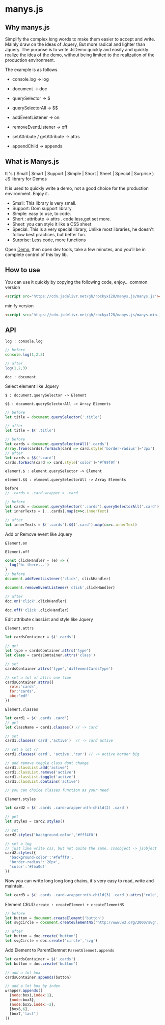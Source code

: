 # manys.js

## Why manys.js

Simplify the complex long words to make them easier to accept and write. Mainly draw on the ideas of Jquery, But more radical and lighter than Jquery. The purpose is to write JsDemo quickly and easily and quickly realize the idea of the demo, without being limited to the realization of the production environment.

The example is as follows

- console.log  -> log

- document -> doc

- querySelector -> $

- querySelectorAll -> $$

- addEventListener -> on

- removeEventListener -> off

- setAttribute / getAttribute -> attrs

- appendChild -> appends

## What is Manys.js

It 's ( Small | Smart | Support | Simple | Short | Sheet | Special | Surprise ) JS library for Demos

 It is used to quickly write a demo, not a good choice for the production environment. Enjoy it.

- Small: This library is very small.
- Support: Dom support library.
- Simple: easy to use, to code.
- Short : attribute -> attrs . code less,get set more.
- Sheet: you can style it like a CSS sheet
- Special: This is a very special library, Unlike most libraries, he doesn't follow best practices, but better fun.
- Surprise: Less code, more functions

Open [Demo](https://rockyx128.github.io/manysjsTest.html), then open dev tools, take a few minutes, and you'll be in complete control of this toy lib.

## How to use

You can use it quickly by copying the following code, enjoy...
common version

```html
<script src="https://cdn.jsdelivr.net/gh/rockyx128/manys.js/manys.js"></script>
```
minify version

```html
<script src="https://cdn.jsdelivr.net/gh/rockyx128/manys.js/manys.min.js"></script>
```

## API

`log : console.log`
```js
// before
console.log(1,2,3)

// after
log(1,2,3)
```
`doc : document`

Select element like Jquery

`$ : document.querySelector -> Element`

`$$ : document.querySelectorAll -> Array Elements`

```js
// before
let title = document.querySelector('.title')

// after
let title = $('.title')

// before 
let cards = document.querySelectorAll('.cards')
Array.from(cards).forEach(card => card.style['border-radius']='3px')
// after
let cards = $$('.card')
cards.forEach(card => card.style['color']='#f99f9f')
```

`element.$ : element.querySelector -> Element`

`element.$$ : element.querySelectorAll -> Array Elements`
```js
before
// .cards > .card-wrapper > .card

// before
let cards = document.querySelector('.cards').querySelectorAll('.card')
let innerTexts = [...cards].map(c=>c.innerText)

// after
let innerTexts = $('.cards').$$('.card').map(c=>c.innerText)

```
Add or Remove event like Jquery

`Element.on`

`Element.off`

```js
const clickHandler = (e) => {
  log('hi there...')
}
// before
document.addEventListener('click', clickHandler)

document.removeEventListener('click',clickHandler)

// after
doc.on('click',clickHandler)

doc.off('click',clickHandler)
```
Edit attribute classList and style like Jquery

`Element.attrs`
```js
let cardsContainer = $('.cards')

// get
let type = cardsContainer.attrs('type')
let class = cardsContainer.attrs('class')

// set
cardsContainer.attrs('type','diffenentCardsType')

// set a lot of attrs one time
cardsContainer.attrs({
  role:'cards',
  for:'cards',
  abc:'edf'
})
```
`Element.classes`
```js
let card1 = $('.cards .card')
// get 
let className = card1.classes() // -> card

// set
card1.classes('card','active')  // -> card active

// set a lot // 
card1.classes('card', 'active','cur') // -> active border big

// add remove toggle class dont change
card1.classList.add('active')
card1.classList.remove('active')
card1.classList.toggle('active')
card1.classList.contains('active')

// you can choice classes function as your need
```
`Element.styles`
```js
let card2 = $('.cards .card-wrapper:nth-child(2) .card')

// get
let styles = card2.styles()

// set
card2.styles('background-color','#fff4f0')

// set a log
// just like write css, but not quite the same. cssobject -> jsobject
card2.styles({
  'background-color':'#fefff0',
  'border-radius':'20px',
  'color':'#fba0df'
})
```
Now you can write long long long chains, it's very easy to read, write and maintain.

```js
let card3 = $('.cards .card-wrapper:nth-child(3) .card').attrs('role','button').styles('color','#444').classes('active','cur')
```
Element CRUD
`create : createElement + createElementNS`
```js
// before
let button = document.createElement('button')
let svgCircle = document.createElementNS('http://www.w3.org/2000/svg','circle')

// after
let button = doc.create('button')
let svgCircle = doc.create('circle','svg')
```
Add Element to ParentElemnet
`ParentElemnet.appends`

```js
let cardsContainer = $('.cards')
let button = doc.create('button')

// add a lot box
cardsContainer.appends(button)

// add a lot box by index
wrapper.appends([
  {node:box1,index:1},
  {node:box3},
  {node:box5,index:-2},
  [box6,6],
  [box7,'last']
])

```
